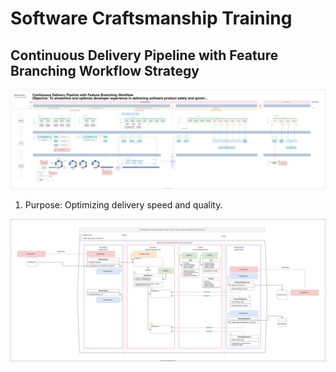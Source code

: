 # Software Craftsmanship Training

## Continuous Delivery Pipeline with Feature Branching Workflow Strategy

![continuous-delivery-process](continuous-delivery-pipeline-with-feature-branching-workflow.svg)

1. Purpose: Optimizing delivery speed and quality.

![Practical Testing Pyramid](practical-testing-pyramid-with-clean-architecture.svg)